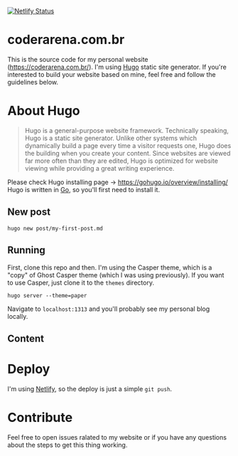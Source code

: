 [![Netlify Status](https://api.netlify.com/api/v1/badges/b8371ea4-68d5-41e7-8a46-9b720fab22a2/deploy-status)](https://app.netlify.com/sites/adoring-swartz-c8a2d8/deploys)

# coderarena.com.br
This is the source code for my personal website (https://coderarena.com.br/). I'm using [Hugo](https://gohugo.io) static site generator.
If you're interested to build your website based on mine, feel free and follow the guidelines below.

# About Hugo
> Hugo is a general-purpose website framework. Technically speaking, Hugo is a static site generator. Unlike other systems which dynamically build a page every time a visitor requests one, Hugo does the building when you create your content. Since websites are viewed far more often than they are edited, Hugo is optimized for website viewing while providing a great writing experience.

Please check Hugo installing page -> https://gohugo.io/overview/installing/
Hugo is written in [Go](https://gohugo.io/overview/installing/), so you'll first need to install it.

## New post
```
hugo new post/my-first-post.md
```

## Running
First, clone this repo and then.
I'm using the Casper theme, which is a "copy" of Ghost Casper theme (which I was using previously).
If you want to use Casper, just clone it to the `themes` directory.

```
hugo server --theme=paper
```
Navigate to `localhost:1313` and you'll probably see my personal blog locally.

## Content


# Deploy
I'm using [Netlify](https://www.netlify.com/), so the deploy is just a simple `git push`.

# Contribute
Feel free to open issues ralated to my website or if you have any questions about the steps to get this thing working.

